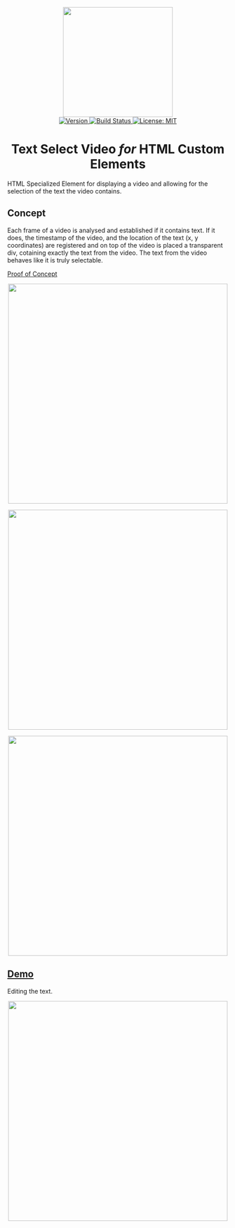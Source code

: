 <p align="center">
    <img src="https://raw.githubusercontent.com/plurid/text-select-video/master/about/identity/TSV-logo.png" height="250px">
    <br />
    <a target="_blank" href="https://www.npmjs.com/package/@plurid/text-select-video-html">
        <img src="https://img.shields.io/npm/v/@plurid/text-select-video-html.svg?logo=npm&colorB=1380C3&style=for-the-badge" alt="Version">
    </a>
    <a target="_blank" href="https://travis-ci.org/plurid/text-select-video-html">
        <img src="https://img.shields.io/travis/plurid/text-select-video-html.svg?logo=travis&colorB=1380C3&style=for-the-badge" alt="Build Status">
    </a>
    <a target="_blank" href="https://github.com/plurid/text-select-video/blob/master/LICENSE">
        <img src="https://img.shields.io/badge/license-MIT-blue.svg?colorB=1380C3&style=for-the-badge" alt="License: MIT">
    </a>
</p>


<h1 align="center">
    Text Select Video <i>for</i> HTML Custom Elements
</h1>


HTML Specialized Element for displaying a video and allowing for the selection of the text the video contains.


## Concept

Each frame of a video is analysed and established if it contains text. If it does, the timestamp of the video, and the location of the text (x, y coordinates) are registered and on top of the video is placed a transparent div, cotaining exactly the text from the video. The text from the video behaves like it is truly selectable.

[Proof of Concept](https://youtu.be/WCH7w-q5KtA)

<p align="center">
    <img src="https://raw.githubusercontent.com/plurid/video-text-select/master/about/demo/1.png" height="500px">
</p>

<p align="center">
    <img src="https://raw.githubusercontent.com/plurid/video-text-select/master/about/demo/2.png" height="500px">
</p>

<p align="center">
    <img src="https://raw.githubusercontent.com/plurid/video-text-select/master/about/demo/3.png" height="500px">
</p>



## [Demo](https://caveljan.com/text-select-video/)

Editing the text.

<p align="center">
    <img src="https://raw.githubusercontent.com/plurid/video-text-select/master/about/demo/on-edit.png" height="500px">
</p>
